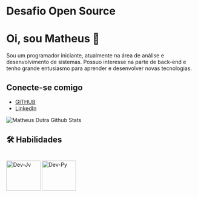 # Desafio Open Source

# Oi, sou Matheus 👋

Sou um programador iniciante, atualmente  na área de análise e desenvolvimento de sistemas. Possuo interesse na parte de back-end e tenho grande entusiasmo para aprender e desenvolver novas tecnologias.

## Conecte-se comigo

- [GITHUB](https://github.com/TheForceAwakkens)
- [LinkedIn](https://www.linkedin.com/in/matheus-dutra-2507471bb/)


![Matheus Dutra Github Stats](https://github-readme-stats.vercel.app/api?username=anuraghazra&show_icons=true&theme=radical)


## 🛠️ Habilidades 

  <div style="display: inline_block"><br>
  <img align="center" alt="Dev-Jv" height="80"  width="90" src="https://cdn.jsdelivr.net/gh/devicons/devicon@latest/icons/java/java-original-wordmark.svg" />
  <img align="center" alt="Dev-Py" height="80"  width="90" src="https://cdn.jsdelivr.net/gh/devicons/devicon@latest/icons/python/python-original-wordmark.svg" />
    
  
          
          
          
  




